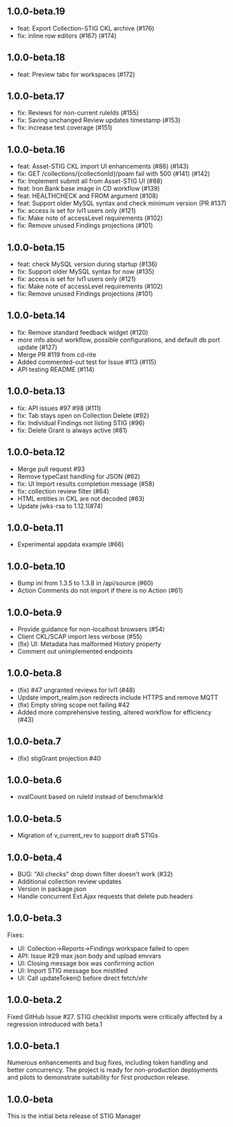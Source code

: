 ## 1.0.0-beta.19
- feat: Export Collection-STIG CKL archive (#176)
- fix: inline row editors (#167) (#174)

## 1.0.0-beta.18
- feat: Preview tabs for workspaces (#172)

## 1.0.0-beta.17
- fix: Reviews for non-current ruleIds (#155)
- fix: Saving unchanged Review updates timestamp (#153)
- fix: increase test coverage (#151)

## 1.0.0-beta.16
- feat: Asset-STIG CKL import UI enhancements (#86) (#143)
- fix: GET /collections/{collectionId}/poam fail with 500 (#141) (#142)
- fix: Implement submit all from Asset-STIG UI (#88)
- feat: Iron Bank base image in CD workflow (#139)
- feat: HEALTHCHECK and FROM argument (#108)
- feat: Support older MySQL syntax and check minimum version (PR #137)
- fix: access is set for lvl1 users only (#121)
- fix: Make note of accessLevel requirements (#102)
- fix: Remove unused Findings projections (#101)
## 1.0.0-beta.15
- feat: check MySQL version during startup (#136)
- fix: Support older MySQL syntax for now (#135)
- fix: access is set for lvl1 users only (#121)
- fix: Make note of accessLevel requirements (#102)
- fix: Remove unused Findings projections (#101)
## 1.0.0-beta.14
- fix: Remove standard feedback widget (#120)
- more info about workflow, possible configurations, and default db port update (#127)
- Merge PR #119 from cd-rite
- Added commented-out test for Issue #113 (#115)
- API testing README (#114)

## 1.0.0-beta.13
- fix: API issues #97 #98 (#111)
- fix: Tab stays open on Collection Delete (#92)
- fix: Individual Findings not listing STIG (#96)
- fix: Delete Grant is always active (#81)

## 1.0.0-beta.12
- Merge pull request #93
- Remove typeCast handling for JSON (#62)
- fix: UI Import results completion message (#58)
- fix: collection review filter (#64)
- HTML entities in CKL are not decoded (#63)
- Update jwks-rsa to 1.12.1(#74)

## 1.0.0-beta.11
- Experimental appdata example (#66)
## 1.0.0-beta.10
- Bump ini from 1.3.5 to 1.3.8 in /api/source (#60)
- Action Comments do not import if there is no Action (#61)
## 1.0.0-beta.9
- Provide guidance for non-localhost browsers (#54)
- Client CKL/SCAP import less verbose (#55)
- (fix) UI: Metadata has malformed History property
- Comment out unimplemented endpoints
## 1.0.0-beta.8
- (fix) #47 ungranted reviews for lvl1 (#48)
- Update import_realm.json
redirects include HTTPS and remove MQTT
- (fix) Empty string scope not failing #42
- Added more comprehensive testing, altered workflow for efficiency (#43)

## 1.0.0-beta.7
- (fix) stigGrant projection #40

## 1.0.0-beta.6
- ovalCount based on ruleId instead of benchmarkId

## 1.0.0-beta.5
- Migration of v_current_rev to support draft STIGs

## 1.0.0-beta.4
- BUG: "All checks" drop down filter doesn't work (#32)
- Additional collection review updates
- Version in package.json
- Handle concurrent Ext.Ajax requests that delete pub.headers

## 1.0.0-beta.3
Fixes:
- UI: Collection->Reports->Findings workspace failed to open
- API: Issue #29 max json body and upload envvars
- UI: Closing message box was confirming action
- UI: Import STIG message box mistitled
- UI: Call updateToken() before direct fetch/xhr

## 1.0.0-beta.2
Fixed GitHub Issue #27. STIG checklist imports were critically affected by a regression introduced with beta.1

## 1.0.0-beta.1
Numerous enhancements and bug fixes, including token handling and better concurrency. The project is ready for non-production deployments and pilots to demonstrate suitability for first production release.

## 1.0.0-beta
This is the initial beta release of STIG Manager



